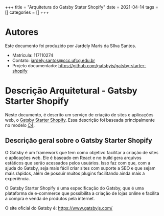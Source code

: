 +++
title = "Arquitetura do Gatsby Stater Shopify"
date = 2021-04-14
tags = []
categories = []
+++

# Autores

Este documento foi produzido por Jardely Maris da SIlva Santos.

- Matrícula: 117110274
- Contato: jardely.santos@ccc.ufcg.edu.br
- Projeto documentado: https://github.com/gatsbyjs/gatsby-starter-shopify

# Descrição Arquitetural - Gatsby Starter Shopify

Neste documento, é descrito um serviço de criação de sites e aplicações web, o [Gatsby Starter Shopify](https://github.com/gatsbyjs/gatsby-starter-shopify). Essa descrição foi baseada principalmente no modelo [C4](https://c4model.com/).

## Descrição geral sobre o Gatsby Starter Shopify

O Gatsby é um framework que tem como objetivo facilitar a criação de sites e aplicações web. Ele é baseado em React e no build gera arquivos estáticos que serão acessados pelos usuários. Isso faz com que, com a ajuda do Gatsby, seja mais fácil criar sites com suporte a SEO e que sejam mais rápidos, além de possuir muitos plugins facilitando ainda mais a experiência.

O Gatsby Starter Shopify é uma especificação do Gatsby, que é uma plataforma de e-commerce que possibilita a criação de lojas online e facilita a compra e venda de produtos pela internet.

O site oficial do Gatsby é: https://www.gatsbyjs.com/